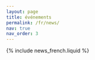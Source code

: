 ```yaml
---
layout: page
title: événements
permalink: /fr/news/
nav: true
nav_order: 3
---
```


{% include news_french.liquid %}
